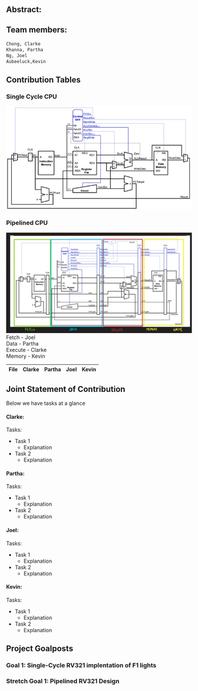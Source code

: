 
## Abstract:


## Team members:

```
Chong, Clarke 
Khanna, Partha
Ng, Joel
Aubeeluck,Kevin 
```

## Contribution Tables

### Single Cycle CPU
![RISC-V 32I single cycle CPU implementation](images/single-cycle.jpg)

### Pipelined CPU
![alt text](images/pipelined.png)
Fetch - Joel \
Data - Partha\
Execute - Clarke\
Memory - Kevin 

| File | Clarke | Partha | Joel | Kevin |
| ---- | ------ | ------ | ---- | ----- |

## Joint Statement of Contribution



Below we have tasks at a glance
#### Clarke: 

Tasks:
- Task 1 
	- Explanation
- Task 2 
	- Explanation

#### Partha: 

Tasks:
- Task 1 
	- Explanation
- Task 2 
	- Explanation

#### Joel: 

Tasks:
- Task 1 
	- Explanation
- Task 2 
	- Explanation

#### Kevin: 

Tasks:
- Task 1 
	- Explanation
- Task 2 
	- Explanation




## Project Goalposts 

### Goal 1: Single-Cycle RV321 implentation of F1 lights 
### Stretch Goal 1: Pipelined RV321 Design
